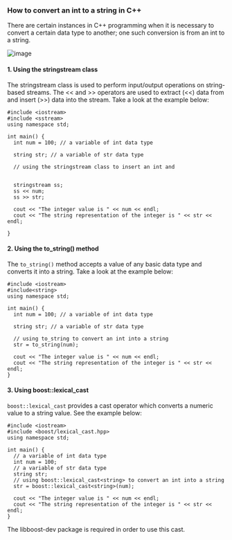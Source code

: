 
### How to convert an int to a string in C++

There are certain instances in C++ programming when it is necessary to convert a certain data type to another; one such conversion is from an int to a string.

![image](https://user-images.githubusercontent.com/63524824/125035286-6ef12f80-e0b3-11eb-9357-648dc2bcae75.png)

#### 1. Using the stringstream class

The stringstream class is used to perform input/output operations on string-based streams. The << and >> operators are used to extract (<<) data from and insert (>>) data into the stream. Take a look at the example below:

```
#include <iostream>
#include <sstream>
using namespace std;

int main() {
  int num = 100; // a variable of int data type
  
  string str; // a variable of str data type

  // using the stringstream class to insert an int and


  stringstream ss;  
  ss << num;  
  ss >> str;  

  cout << "The integer value is " << num << endl;  
  cout << "The string representation of the integer is " << str << endl;  

}

```


#### 2. Using the to_string() method

The ```to_string()``` method accepts a value of any basic data type and converts it into a string. Take a look at the example below:

```
#include <iostream>
#include<string>  
using namespace std;

int main() {
  int num = 100; // a variable of int data type

  string str; // a variable of str data type

  // using to_string to convert an int into a string
  str = to_string(num);

  cout << "The integer value is " << num << endl;  
  cout << "The string representation of the integer is " << str << endl;  
}

```


#### 3. Using boost::lexical_cast

```boost::lexical_cast``` provides a cast operator which converts a numeric value to a string value. See the example below:

```
#include <iostream>
#include <boost/lexical_cast.hpp>
using namespace std;

int main() {
  // a variable of int data type
  int num = 100;
  // a variable of str data type
  string str; 
  // using boost::lexical_cast<string> to convert an int into a string
  str = boost::lexical_cast<string>(num);

  cout << "The integer value is " << num << endl;  
  cout << "The string representation of the integer is " << str << endl;  
}

```
The libboost-dev package is required in order to use this cast.
